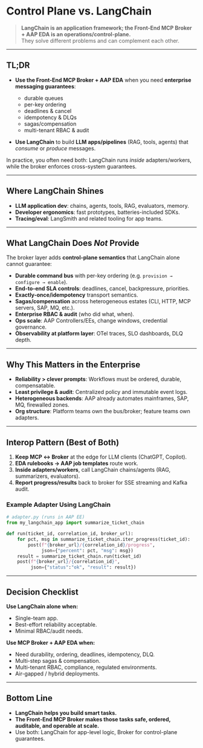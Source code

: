 # Control Plane vs. LangChain

> **LangChain is an application framework; the Front-End MCP Broker + AAP EDA is an operations/control-plane.**  
> They solve different problems and can complement each other.

---

## TL;DR

- **Use the Front-End MCP Broker + AAP EDA** when you need **enterprise messaging guarantees**:
  - durable queues  
  - per-key ordering  
  - deadlines & cancel  
  - idempotency & DLQs  
  - sagas/compensation  
  - multi-tenant RBAC & audit  

- **Use LangChain** to build **LLM apps/pipelines** (RAG, tools, agents) that *consume* or *produce* messages.

In practice, you often need both: LangChain runs *inside* adapters/workers, while the broker enforces cross-system guarantees.

---

## Where LangChain Shines

- **LLM application dev**: chains, agents, tools, RAG, evaluators, memory.
- **Developer ergonomics**: fast prototypes, batteries-included SDKs.
- **Tracing/eval**: LangSmith and related tooling for app teams.

---

## What LangChain Does *Not* Provide

The broker layer adds **control-plane semantics** that LangChain alone cannot guarantee:

- **Durable command bus** with per-key ordering (e.g. `provision → configure → enable`).
- **End-to-end SLA controls**: deadlines, cancel, backpressure, priorities.
- **Exactly-once/idempotency** transport semantics.
- **Sagas/compensation** across heterogeneous estates (CLI, HTTP, MCP servers, SAP, MQ, etc.).
- **Enterprise RBAC & audit** (who did what, when).
- **Ops scale**: AAP Controllers/EEs, change windows, credential governance.
- **Observability at platform layer**: OTel traces, SLO dashboards, DLQ depth.

---

## Why This Matters in the Enterprise

- **Reliability > clever prompts**: Workflows must be ordered, durable, compensatable.
- **Least privilege & audit**: Centralized policy and immutable event logs.
- **Heterogeneous backends**: AAP already automates mainframes, SAP, MQ, firewalled zones.
- **Org structure**: Platform teams own the bus/broker; feature teams own adapters.

---

## Interop Pattern (Best of Both)

1. **Keep MCP ↔ Broker** at the edge for LLM clients (ChatGPT, Copilot).
2. **EDA rulebooks → AAP job templates** route work.
3. **Inside adapters/workers**, call LangChain chains/agents (RAG, summarizers, evaluators).
4. **Report progress/results** back to broker for SSE streaming and Kafka audit.

### Example Adapter Using LangChain

```python
# adapter.py (runs in AAP EE)
from my_langchain_app import summarize_ticket_chain

def run(ticket_id, correlation_id, broker_url):
    for pct, msg in summarize_ticket_chain.iter_progress(ticket_id):
        post(f"{broker_url}/{correlation_id}/progress",
             json={"percent": pct, "msg": msg})
    result = summarize_ticket_chain.run(ticket_id)
    post(f"{broker_url}/{correlation_id}",
         json={"status":"ok", "result": result})
```

---

## Decision Checklist

**Use LangChain alone when:**
- Single-team app.
- Best-effort reliability acceptable.
- Minimal RBAC/audit needs.

**Use MCP Broker + AAP EDA when:**
- Need durability, ordering, deadlines, idempotency, DLQ.
- Multi-step sagas & compensation.
- Multi-tenant RBAC, compliance, regulated environments.
- Air-gapped / hybrid deployments.

---

## Bottom Line

- **LangChain helps you build smart tasks.**  
- **The Front-End MCP Broker makes those tasks safe, ordered, auditable, and operable at scale.**  
- Use both: LangChain for app-level logic, Broker for control-plane guarantees.
